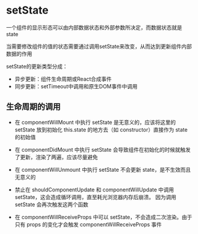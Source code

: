 # setState

一个组件的显示形态可以由内部数据状态和外部参数所决定，而数据状态就是state

当需要修改组件的值的状态需要通过调用setState来改变，从而达到更新组件内部数据的作用

setState的更新类型分成：

- 异步更新：组件生命周期或React合成事件
- 同步更新：setTimeout中调用和原生DOM事件中调用

## 生命周期的调用

- 在 componentWillMount 中执行 setState 是无意义的，应该将这里的 setState 放到初始化 this.state 的地方去（如 constructor）直接作为 state 的初始值

- 在 componentDidMount 中执行 setState 会导致组件在初始化的时候就触发了更新，渲染了两遍，应该尽量避免

- 在 componentWillUnmount 中执行 setState 不会更新 state，是不生效而且无意义的

- 禁止在 shouldComponentUpdate 和 componentWillUpdate 中调用 setState，这会造成循环调用，直至耗光浏览器内存后崩溃。
因为调用 setState 会再次触发这两个函数

- 在 componentWillReceiveProps 中可以 setState，不会造成二次渲染。由于只有 props 的变化才会触发 componentWillReceiveProps 事件
